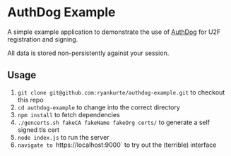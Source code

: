 # AuthDog Example

A simple example application to demonstrate the use of [AuthDog](https://github.com/ryankurte/authdog) for U2F registration and signing.  

All data is stored non-persistently against your session.  

## Usage

1. `git clone git@github.com:ryankurte/authdog-example.git` to checkout this repo
2. `cd authdog-example` to change into the correct directory
3. `npm install` to fetch dependencies
4. `./gencerts.sh fakeCA fakeName fakeOrg certs/` to generate a self signed tls cert
5. `node index.js` to run the server
6. `navigate to `https://localhost:9000` to try out the (terrible) interface

